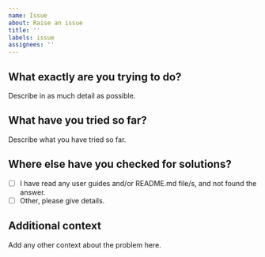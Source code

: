 ```yaml
---
name: Issue
about: Raise an issue
title: ''
labels: issue
assignees: ''
---
```


## What exactly are you trying to do?

Describe in as much detail as possible.

## What have you tried so far?

Describe what you have tried so far.

## Where else have you checked for solutions?

* [ ] I have read any user guides and/or README.md file/s, and not found the answer.
* [ ] Other, please give details.

## Additional context

Add any other context about the problem here.
